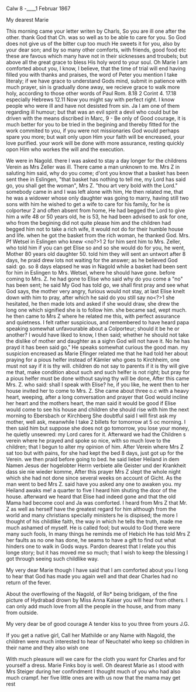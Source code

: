 Calw 8 -____1 Februar 1867

My dearest Marie

This morning came your letter writen by Charls, So you are ill one after the other. thank God that Ch. was so well as to be able to care for you. So God does not give us of the bitter cup too much He sweets it for you, also by your dear son; and by so many other comforts, with friends, good food etc these are favous which many have not in their sicknesses and troubels; but above all the great grace to bless His holy word to your soul. Oh Marie I am comforted about you, I know, I believe, that the time of trial will end having filled you with thanks and praises, the word of Peter you mention I take literaly; if we have grace to understand Gods mind, submit in patience with much prayer, sin is gradually done away, we recieve grace to walk more holy, according to those other words of Paul Rom. 8.18 2 Corint 4. 17.18 especially Hebrews 12.11 Now you might say with perfect right. I know people who were ill and have not desisted from sin. Ja I am one of them regarding ill humour; but that was an evil spirit a devil who could but be driven with the means discribed in Marc, 9 - Be only of Good courage, it is much better for you to be tried in the begining and thereby fitted for the work commited to you, if you were not missionaries God would perhaps spare you more; but wait only upon Him your faith will be encreased, your love purified. your work will be done with more assurance, resting quickly opon Him who workes the will and the execution.

We were in Nagold. there I was asked to stay a day longer for the childrens Verein as Mrs Zeller was ill. There came a man unknown to me. Mrs Z in saluting him said, why do you come; d'ont you know that a basket has been sent thee in Eslingen, "that basket has nothing to tell me, my Lord has said go, you shall get the woman", Mrs Z. "thou art very bold with the Lord." somebody came in and I was left alone with him, He then related me, that he was a widower whose only daughter was going to marry, having still two sons with him he wished to get a wife to care for his family, for he is colporteur <Metzger>2 and often absent from home, He had begged the Lord to give him a wife 48 or 50 years old, he is 53, he had been advised to ask for one, who from the begining did not quite please him and the children had begged him not to take a rich wife, it would not do for their humble house and life. when he got the basket from the rich woman, he thanked God. Mrs. Pf Wetsel in Eslingen who knew <no?>1 <one>2 for him sent him to Mrs. Zeller, who told him if you can get Elise so and so she would do for you, he went, Mother 80 years old daughter 50. told him they will sent an untwort after 8 days, he praid drew lots not waiting for the answer; as he believed God said: go. so 8 days elapsed he was in Nagold while a basket had been sent for him in Eslingen to Mrs. Wetsel, where he should have gone. before coming to Mrs. Z. he had gone to Elise who said why do you come a "no" has been sent; he said My God has told go, we shall first pray and see what God says, the mother very angry, furious would not stay, at last Elise knelt down with him to pray, after which he said do you still say no<?>1 she hesitated, he then made lots and asked if she would draw, she drew the long one which signified she is to follow him. she became sad, wept much. he then came to Mrs Z where he related me this, with perfect assurance and quietness. I felt rather suspicious, and remembered to have heard papa speaking somewhat unfavourable about a Colporteur; should it be he or another? I would have liked to know, I then said; whether he should not take the dislike of mother and daughter as a sighn God will not have it. No he has prayd it has been said go," He speaks somewhat curious the good man. my suspicion encreased as Marie Efinger related me that he had told her about praying for a pious helfer instead of Kämler who goes to Kirchheim, one must not say if it is thy will. children do not say to parents if it is thy will give me that, make condition about such and such helfer is not right; but pray for a pious helfer must be done without saying thy will be done, After this came Mrs. Z. who said: shall I speak with Elise? he, if you like, he went then to her house invited her to come to Mrs. Z. She came about three o.c with a heavy heart, weeping, after a long conversation and prayer that God would incline her heart and the mothers heart, the man said it would be good if Elise would come to see his house and children she should rise with him the next morning to Ebersbach or Kirchberg She doubtful said I will first ask my mother, well ask, meanwhile I take 2 billets for tomorrow at 5 oc morning. I then said him but suppose she does not go tomorrow, you lose your money, he quietly unsewred: my Lord cares for it. Afterward we had the Children s verein where he prayed and spoke so nice, with so much love to the children; that I begun to alter my opinion of him. After Verein where Mrs Z sat too but with pains, for she had kept the bed 8 days, just got up for the Verein. we then praid before going to bed. he said lieber Heiland in dem Namen Jesus der hogelobter Herrn verbiete alle Geister und der Krankheit dass sie nie wieder komme, After this prayer Mrs Z slept the whole night which she had not done since several weeks on account of Gicht. As the man went to bed Mrs Z. said have you asked any one to awaken you. my Heiland awaks me! a quarter to five I heard him shuting the door of the house. afterward we heard that Elise had indeed gone and that the old Mama had become cool and Ja was comforted. I heard from Mrs Z that Mr. Z as well as herself have the greatest regard for him although from the world and many christians specially ministers he is dispised; the more I thought of his childlike faith, the way in which he tells the truth, made me much ashamed of myself. He is called fool; but would to God there were many such fools, In many things he reminds me of Hebich He has told Mrs Z her faults as no one has done, he seams to have a gift to find out what hinders one to walk in Gods ways. Pardon dearest that I relate you this longe story; but it has moved me so much; that I wish to keep the blessing I got through seeing such childlike way.

My very dear Marie though I have said that I am comforted about you I long to hear that God has made you again well and that dear Charles had no return of the fever.

About the overflowing of the Nagold, of Ro<os>* being bridigam, of the fine picture of Hydrabad drown by Miss Anna Kaiser you will hear from others. I can only add much love from all the people in the house, and from many from outside.

My very dear be of good courage A tender kiss to you three from yours  J.G.

If you get a native girl, Call her Mathilde or any Name with Nagold, the children were much interested to hear of Neuchatel who keep so children in their name and they also wish one

With much pleasure will we care for the cloth you want for Charles and for yourself a dress. Marie Finks boy is well. Oh dearest Marie as I stood with Mrs Steiger during her confindment I thought much of you who had also much crampf. her five little ones are with us now that the mama may get rest 